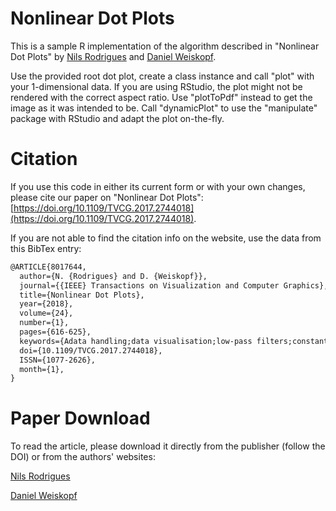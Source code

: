 # Nonlinear Dot Plots
This is a sample R implementation of the algorithm described in "Nonlinear Dot Plots" by [Nils Rodrigues](https://www.visus.uni-stuttgart.de/en/institute/team/Rodrigues-00001/) and 
[Daniel Weiskopf](https://www.vis.uni-stuttgart.de/en/institute/team/Weiskopf-00007/).

Use the provided root dot plot, create a class instance and call "plot" with your 1-dimensional data. If you are using RStudio, the plot might not be rendered with the correct aspect ratio. Use "plotToPdf" instead to get the image as it was intended to be.
Call "dynamicPlot" to use the "manipulate" package with RStudio and adapt the plot on-the-fly.

# Citation

If you use this code in either its current form or with your own changes, please cite our paper on "Nonlinear Dot Plots": [https://doi.org/10.1109/TVCG.2017.2744018](https://doi.org/10.1109/TVCG.2017.2744018).

If you are not able to find the citation info on the website, use the data from this BibTex entry:
```tex
@ARTICLE{8017644,
  author={N. {Rodrigues} and D. {Weiskopf}},
  journal={{IEEE} Transactions on Visualization and Computer Graphics},
  title={Nonlinear Dot Plots},
  year={2018},
  volume={24},
  number={1},
  pages={616-625},
  keywords={Adata handling;data visualisation;low-pass filters;constant dot size;nonlinear dot plots;logarithmic histograms;linear histograms;low-pass filtering method;aliasing artifacts;two-way sweep algorithm;logarithmic bar charts;nonlinear scaling;frequency distribution;Histograms;Data visualization;Layout;Dynamic range;Bars;Rendering (computer graphics);Algorithm design and analysis;Nonlinear dot plot;statistical graphics;sweep algorithm;layout},
  doi={10.1109/TVCG.2017.2744018},
  ISSN={1077-2626},
  month={1},
}
```

# Paper Download
To read the article, please download it directly from the publisher (follow the DOI) or from the authors' websites:

[Nils Rodrigues](https://www.visus.uni-stuttgart.de/en/institute/team/Rodrigues-00001/)

[Daniel Weiskopf](https://www.vis.uni-stuttgart.de/en/institute/team/Weiskopf-00007/)

